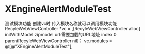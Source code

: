 # XEngineAlertModuleTest
测试模块功能 
创建vc时 传入模块名称就可以调用模块功能
RecyleWebViewController *vc = [[RecyleWebViewController alloc] initWithModel:zipmodel url:需要加载的URL地址 index:0 parentRecyleWebViewController:nil]；
vc.modules = @[@"XEngineAlertModuleTest"];
